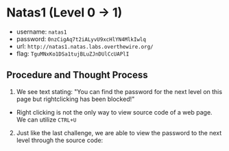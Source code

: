 # Natas1 (Level 0 -> 1)

  * username: `natas1`
  * password: `0nzCigAq7t2iALyvU9xcHlYN4MlkIwlq`
  * url: `http://natas1.natas.labs.overthewire.org/`
  * flag: `TguMNxKo1DSa1tujBLuZJnDUlCcUAPlI`

## Procedure and Thought Process

1. We see text stating: "You can find the password for the next level on this page but rightclicking has been blocked!"
  * Right clicking is not the only way to view source code of a web page. We can utilize `CTRL+U`
2. Just like the last challenge, we are able to view the password to the next level through the source code:
<!--The password for natas2 is TguMNxKo1DSa1tujBLuZJnDUlCcUAPlI -->
